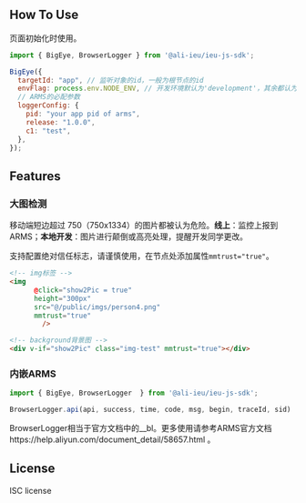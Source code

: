 ## How To Use
页面初始化时使用。
```javascript
import { BigEye, BrowserLogger } from '@ali-ieu/ieu-js-sdk';

BigEye({
  targetId: "app", // 监听对象的id，一般为根节点的id
  envFlag: process.env.NODE_ENV, // 开发环境默认为'development'，其余都认为是线上监控环境
  // ARMS的必配参数
  loggerConfig: {
    pid: "your app pid of arms",
    release: "1.0.0",
    c1: "test",
  },
});
```
## Features
### 大图检测
移动端短边超过 750（750x1334）的图片都被认为危险。**线上**：监控上报到 ARMS；**本地开发**：图片进行颠倒或高亮处理，提醒开发同学更改。

支持配置绝对信任标志，请谨慎使用，在节点处添加属性`mmtrust="true"`。
```html
<!-- img标签 -->
<img
      @click="show2Pic = true"
      height="300px"
      src="@/public/imgs/person4.png"
      mmtrust="true"
    	/>

<!-- background背景图 -->
<div v-if="show2Pic" class="img-test" mmtrust="true"></div>
```

### 内嵌ARMS

```javascript
import { BigEye, BrowserLogger  } from '@ali-ieu/ieu-js-sdk';

BrowserLogger.api(api, success, time, code, msg, begin, traceId, sid)
```

BrowserLogger相当于官方文档中的__bl。更多使用请参考ARMS官方文档https://help.aliyun.com/document_detail/58657.html 。

## License
ISC license
